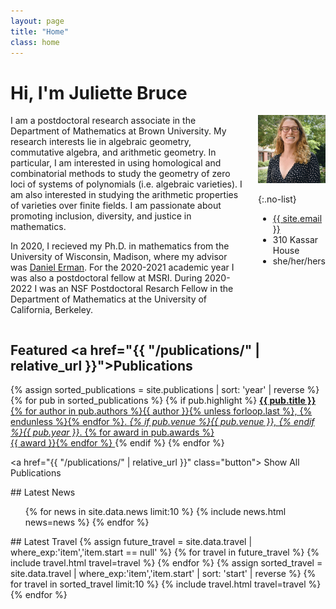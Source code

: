 ```yaml
---
layout: page
title: "Home"
class: home
---
```


# Hi, I'm Juliette Bruce

<div class="columns" markdown="1">

<div class="intro" markdown="1">
I am a postdoctoral research associate in the Department of Mathematics at Brown University. My research interests lie in algebraic geometry, commutative algebra, and arithmetic geometry. In particular, I am interested in using homological and combinatorial methods to study the geometry of zero loci of systems of polynomials (i.e. algebraic varieties). I am also interested in studying the arithmetic properties of varieties over finite fields. I am passionate about promoting inclusion, diversity, and justice in mathematics. 

In 2020, I  recieved my Ph.D. in mathematics from the University of Wisconsin, Madison, where my advisor was [Daniel Erman](https://people.math.wisc.edu/~derman/). For the 2020-2021 academic year I was also a postdoctoral fellow at MSRI. During 2020-2022 I was an NSF Postdoctoral Resarch Fellow in the Department of Mathematics at the University of California, Berkeley. 

</div>

<div class="me" markdown="1">
<picture>
  <source srcset='/images/julietteBruce.jpeg' type='image/jpeg' />
  <img
    src='/images/julietteBruce.jpeg'
    alt='Juliette Bruce'>
</picture>

{:.no-list}
* <a href="mailto:{{ site.email }}">{{ site.email }}</a>
* 310 Kassar House
* she/her/hers
<!-- * <a href="{{ "/publications/" | relative_url }}" class="button">
  <i class="fas fa-chevron-circle-right"></i>
  CV (pdf)
</a> -->
</div>

</div>

## Featured <a href="{{ "/publications/" | relative_url }}">Publications</a>

<div class="featured-publications">
  {% assign sorted_publications = site.publications | sort: 'year' | reverse %}
  {% for pub in sorted_publications %}
    {% if pub.highlight %}
      <a href="{{ pub.pdf }}" class="publication">
        <strong>{{ pub.title }}</strong>
        <span class="authors">{% for author in pub.authors %}{{ author }}{% unless forloop.last %}, {% endunless %}{% endfor %}</span>.
        <i>{% if pub.venue %}{{ pub.venue }}, {% endif %}{{ pub.year }}</i>.
        {% for award in pub.awards %}<br/><span class="award"><i class="fas fa-{% if award == "Best Paper Award" %}trophy{% else %}award{% endif %}" aria-hidden="true"></i> {{ award }}</span>{% endfor %}
      </a>
    {% endif %}
  {% endfor %}
</div>

<a href="{{ "/publications/" | relative_url }}" class="button">
  <i class="fas fa-chevron-circle-right"></i>
  Show All Publications
</a>

<div class="news-travel" markdown="1">

<div class="news" markdown="1">
## Latest News

<ul>
{% for news in site.data.news limit:10 %}
  {% include news.html news=news %}
{% endfor %}
</ul>

</div>

<div class="travel" markdown="1">
## Latest Travel

<table>
<tbody>
{% assign future_travel = site.data.travel | where_exp:'item','item.start == null' %}
{% for travel in future_travel %}
  {% include travel.html travel=travel %}
{% endfor %}
{% assign sorted_travel = site.data.travel | where_exp:'item','item.start' | sort: 'start' | reverse %}
{% for travel in sorted_travel limit:10 %}
  {% include travel.html travel=travel %}
{% endfor %}
</tbody>
</table>

</div>

</div>
